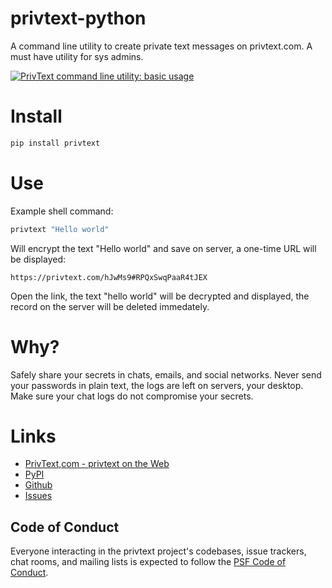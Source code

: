 # privtext-python

A command line utility to create private text messages on privtext.com. A must have utility for sys admins.

[![PrivText command line utility: basic usage](https://img.youtube.com/vi/9GYRzT3mYsc/0.jpg)](https://www.youtube.com/watch?v=9GYRzT3mYsc "Everything Is AWESOME")

# Install

```bash
pip install privtext
```

# Use

Example shell command:

```bash
privtext "Hello world"
```

Will encrypt the text "Hello world" and save on server, a one-time URL will be displayed:
```
https://privtext.com/hJwMs9#RPQxSwqPaaR4tJEX
```

Open the link, the text "hello world" will be decrypted and displayed, the record on the server will be deleted immedately.

# Why?

Safely share your secrets in chats, emails, and social networks. Never send your passwords in plain text, the logs are left on servers, your desktop. Make sure your chat logs do not compromise your secrets.

# Links

 - [PrivText,com - privtext on the Web](https://privtext.com/)
 - [PyPI](https://pypi.org/project/privtext)
 - [Github](https://github.com/privtext/privtext-python)
 - [Issues](https://github.com/privtext/privtext-python/issues)
 
## Code of Conduct

Everyone interacting in the privtext project's codebases, issue trackers, chat rooms, and mailing lists is expected to
follow the [PSF Code of Conduct](https://github.com/pypa/.github/blob/main/CODE_OF_CONDUCT.md).
